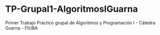 # TP-Grupal1-AlgoritmosIGuarna
Primer Trabajo Práctico grupal de Algoritmos y Programación I - Cátedra Guarna - FIUBA
